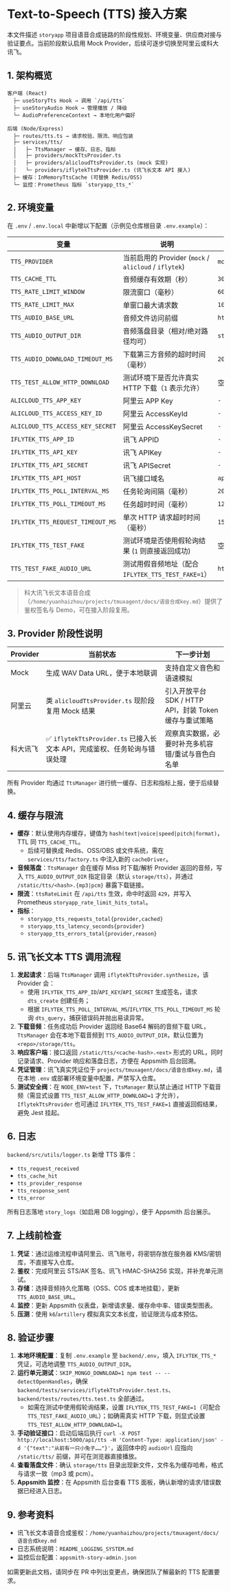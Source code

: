 # Text-to-Speech (TTS) 接入方案

本文件描述 `storyapp` 项目语音合成链路的阶段性规划、环境变量、供应商对接与验证要点。当前阶段默认启用 Mock Provider，后续可逐步切换至阿里云或科大讯飞。

## 1. 架构概览

```
客户端 (React)
  ├─ useStoryTts Hook → 调用 `/api/tts`
  ├─ useStoryAudio Hook → 管理播放 / 降级
  └─ AudioPreferenceContext → 本地化用户偏好

后端 (Node/Express)
  ├─ routes/tts.ts → 请求校验、限流、响应包装
  ├─ services/tts/
  │   ├─ TtsManager → 缓存、日志、指标
  │   ├─ providers/mockTtsProvider.ts
  │   ├─ providers/alicloudTtsProvider.ts (mock 实现)
  │   └─ providers/iflytekTtsProvider.ts (讯飞长文本 API 接入)
  ├─ 缓存：InMemoryTtsCache (可替换 Redis/OSS)
  └─ 监控：Prometheus 指标 `storyapp_tts_*`
``` 

## 2. 环境变量

在 `.env` / `.env.local` 中新增以下配置（示例见仓库根目录 `.env.example`）：

| 变量 | 说明 | 默认值 |
| --- | --- | --- |
| `TTS_PROVIDER` | 当前启用的 Provider (`mock` / `alicloud` / `iflytek`) | `mock` |
| `TTS_CACHE_TTL` | 音频缓存有效期（秒） | `300` |
| `TTS_RATE_LIMIT_WINDOW` | 限流窗口（毫秒） | `60000` |
| `TTS_RATE_LIMIT_MAX` | 单窗口最大请求数 | `10` |
| `TTS_AUDIO_BASE_URL` | 音频文件访问前缀 | `http://localhost:5001/static/tts` |
| `TTS_AUDIO_OUTPUT_DIR` | 音频落盘目录（相对/绝对路径均可） | `storage/tts` |
| `TTS_AUDIO_DOWNLOAD_TIMEOUT_MS` | 下载第三方音频的超时时间（毫秒） | `20000` |
| `TTS_TEST_ALLOW_HTTP_DOWNLOAD` | 测试环境下是否允许真实 HTTP 下载（`1` 表示允许） | 空 |
| `ALICLOUD_TTS_APP_KEY` | 阿里云 APP Key | `-` |
| `ALICLOUD_TTS_ACCESS_KEY_ID` | 阿里云 AccessKeyId | `-` |
| `ALICLOUD_TTS_ACCESS_KEY_SECRET` | 阿里云 AccessKeySecret | `-` |
| `IFLYTEK_TTS_APP_ID` | 讯飞 APPID | `-` |
| `IFLYTEK_TTS_API_KEY` | 讯飞 APIKey | `-` |
| `IFLYTEK_TTS_API_SECRET` | 讯飞 APISecret | `-` |
| `IFLYTEK_TTS_API_HOST` | 讯飞接口域名 | `api-dx.xf-yun.com` |
| `IFLYTEK_TTS_POLL_INTERVAL_MS` | 任务轮询间隔（毫秒） | `2000` |
| `IFLYTEK_TTS_POLL_TIMEOUT_MS` | 任务超时时间（毫秒） | `120000` |
| `IFLYTEK_TTS_REQUEST_TIMEOUT_MS` | 单次 HTTP 请求超时时间（毫秒） | `15000` |
| `IFLYTEK_TTS_TEST_FAKE` | 测试环境是否使用假轮询结果 (`1` 则直接返回成功) | 空 |
| `TTS_TEST_FAKE_AUDIO_URL` | 测试用假音频地址（配合 `IFLYTEK_TTS_TEST_FAKE=1`） | `http://localhost/fake.mp3` |

> 科大讯飞长文本语音合成（`/home/yuanhaizhou/projects/tmuxagent/docs/语音合成key.md`）提供了鉴权签名与 Demo，可在接入阶段复用。

## 3. Provider 阶段性说明

| Provider | 当前状态 | 下一步计划 |
| --- | --- | --- |
| Mock | 生成 WAV Data URL，便于本地联调 | 支持自定义音色和语速模拟 |
| 阿里云 | 类 `alicloudTtsProvider.ts` 现阶段复用 Mock 结果 | 引入开放平台 SDK / HTTP API，封装 Token 缓存与重试策略 |
| 科大讯飞 | ✅ `iflytekTtsProvider.ts` 已接入长文本 API，完成鉴权、任务轮询与错误处理 | 观察真实数据，必要时补充多机容错/重试与音色白名单 |

所有 Provider 均通过 `TtsManager` 进行统一缓存、日志和指标上报，便于后续替换。

## 4. 缓存与限流

- **缓存**：默认使用内存缓存，键值为 `hash(text|voice|speed|pitch|format)`，TTL 同 `TTS_CACHE_TTL`。
  - 后续可替换成 Redis、OSS/OBS 或文件系统，需在 `services/tts/factory.ts` 中注入新的 `cacheDriver`。
- **音频落盘**：`TtsManager` 会在缓存 Miss 时下载/解析 Provider 返回的音频，写入 `TTS_AUDIO_OUTPUT_DIR` 指定目录（默认 `storage/tts`），并通过 `/static/tts/<hash>.{mp3|pcm}` 暴露下载链接。
- **限流**：`ttsRateLimit` 在 `/api/tts` 生效，命中时返回 `429`，并写入 Prometheus `storyapp_rate_limit_hits_total`。
- **指标**：
  - `storyapp_tts_requests_total{provider,cached}`
  - `storyapp_tts_latency_seconds{provider}`
  - `storyapp_tts_errors_total{provider,reason}`

## 5. 讯飞长文本 TTS 调用流程

1. **发起请求**：后端 `TtsManager` 调用 `iflytekTtsProvider.synthesize`，该 Provider 会：
   - 使用 `IFLYTEK_TTS_APP_ID`/`API_KEY`/`API_SECRET` 生成签名，请求 `dts_create` 创建任务；
   - 根据 `IFLYTEK_TTS_POLL_INTERVAL_MS`/`IFLYTEK_TTS_POLL_TIMEOUT_MS` 轮询 `dts_query`，捕获错误码并抛出易读异常。
2. **下载音频**：任务成功后 Provider 返回经 Base64 解码的音频下载 URL，`TtsManager` 会在本地下载音频到 `TTS_AUDIO_OUTPUT_DIR`，默认位置为 `<repo>/storage/tts`。
3. **响应客户端**：接口返回 `/static/tts/<cache-hash>.<ext>` 形式的 URL，同时记录请求、Provider 响应和落盘日志，方便在 Appsmith 后台回溯。
4. **凭证管理**：讯飞真实凭证位于 `projects/tmuxagent/docs/语音合成key.md`，请在本地 `.env` 或部署环境变量中配置，严禁写入仓库。
5. **测试安全阀**：在 `NODE_ENV=test` 下，`TtsManager` 默认禁止通过 HTTP 下载音频（需显式设置 `TTS_TEST_ALLOW_HTTP_DOWNLOAD=1` 才允许），`IflytekTtsProvider` 也可通过 `IFLYTEK_TTS_TEST_FAKE=1` 直接返回假结果，避免 Jest 挂起。

## 6. 日志

`backend/src/utils/logger.ts` 新增 TTS 事件：

- `tts_request_received`
- `tts_cache_hit`
- `tts_provider_response`
- `tts_response_sent`
- `tts_error`

所有日志落地 `story_logs`（如启用 DB logging），便于 Appsmith 后台展示。

## 7. 上线前检查

1. **凭证**：通过运维流程申请阿里云、讯飞账号，将密钥存放在服务器 KMS/密钥库，不直接写入仓库。
2. **鉴权**：完成阿里云 STS/AK 签名、讯飞 HMAC-SHA256 实现，并补充单元测试。
3. **存储**：选择音频持久化策略（OSS、COS 或本地挂载），更新 `TTS_AUDIO_BASE_URL`。
4. **监控**：更新 Appsmith 仪表盘，新增请求量、缓存命中率、错误类型图表。
5. **压测**：使用 `k6`/`artillery` 模拟真实文本长度，验证限流与成本预估。

## 8. 验证步骤

1. **本地环境配置**：复制 `.env.example` 至 `backend/.env`，填入 `IFLYTEK_TTS_*` 凭证，可选地调整 `TTS_AUDIO_OUTPUT_DIR`。
2. **运行单元测试**：`SKIP_MONGO_DOWNLOAD=1 npm test -- --detectOpenHandles`，确保 `backend/tests/services/iflytekTtsProvider.test.ts`、`backend/tests/routes/tts.test.ts` 全部通过。
   - 如需在测试中使用假轮询结果，设置 `IFLYTEK_TTS_TEST_FAKE=1`（可配合 `TTS_TEST_FAKE_AUDIO_URL`）；如确需真实 HTTP 下载，则显式设置 `TTS_TEST_ALLOW_HTTP_DOWNLOAD=1`。
3. **手动验证接口**：启动后端后执行 `curl -X POST http://localhost:5000/api/tts -H 'Content-Type: application/json' -d '{"text":"从前有一只小兔子……"}'`，返回体中的 `audioUrl` 应指向 `/static/tts/` 前缀，并可在浏览器直接播放。
4. **查看落盘文件**：确认 `storage/tts` 目录出现新文件，文件名为缓存哈希，格式与请求一致（mp3 或 pcm）。
5. **Appsmith 监控**：在 Appsmith 后台查看 TTS 面板，确认新增的请求/错误数据已经进入日志。

## 9. 参考资料

- 讯飞长文本语音合成鉴权：`/home/yuanhaizhou/projects/tmuxagent/docs/语音合成key.md`
- 日志系统说明：`README_LOGGING_SYSTEM.md`
- 监控后台配置：`appsmith-story-admin.json`

如需更新此文档，请同步在 PR 中列出变更点，确保团队了解最新的 TTS 配置要求。
